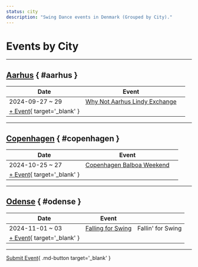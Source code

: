 ```yaml
---
status: city
description: "Swing Dance events in Denmark (Grouped by City)."
---
```


# Events by City

---

## <a id=aarhus></a>[Aarhus](#aarhus) { #aarhus }

| Date | Event | |
| --- | --- | --- |
| 2024-09-27 ~ 29 | [Why Not Aarhus Lindy Exchange](why-not-aarhus-lindy-exchange-2024.md) |  |
| [+ Event](https://github.com/swingdance/events/issues/new?assignees=&labels=add+event&projects=&template=02-add_entity.yml&title=%5B2025%2Fdk%5D%20%3CName%3E&region=dk&province=Aarhus&city=Aarhus&org_id=&date_starts=2025-&date_ends=2025-){ target='_blank' }

---

## <a id=copenhagen></a>[Copenhagen](#copenhagen) { #copenhagen }

| Date | Event | |
| --- | --- | --- |
| 2024-10-25 ~ 27 | [Copenhagen Balboa Weekend](copenhagen-balboa-weekend-2024.md) |  |
| [+ Event](https://github.com/swingdance/events/issues/new?assignees=&labels=add+event&projects=&template=02-add_entity.yml&title=%5B2025%2Fdk%5D%20%3CName%3E&region=dk&province=Copenhagen&city=Copenhagen&org_id=&date_starts=2025-&date_ends=2025-){ target='_blank' }

---

## <a id=odense></a>[Odense](#odense) { #odense }

| Date | Event | |
| --- | --- | --- |
| 2024-11-01 ~ 03 | [Falling for Swing](falling-for-swing-2024.md) | Fallin' for Swing |
| [+ Event](https://github.com/swingdance/events/issues/new?assignees=&labels=add+event&projects=&template=02-add_entity.yml&title=%5B2025%2Fdk%5D%20%3CName%3E&region=dk&province=Odense&city=Odense&org_id=&date_starts=2025-&date_ends=2025-){ target='_blank' }

---

[Submit Event](https://github.com/swingdance/events/issues/new?assignees=&labels=add+event&projects=&template=02-add_entity.yml&title=%5Bdk%5D%20%3CName%3E&region=dk&province=&city=&org_id=2025){ .md-button target='_blank' }
